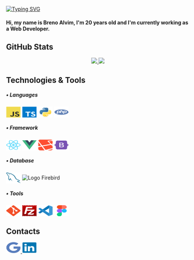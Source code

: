 <!-- ## Hello, World! 🌎 -->

[![Typing SVG](https://readme-typing-svg.herokuapp.com?font=Fira+Code&color=%2361D9FA&size=22&width=450&lines=%3C+Hello+World!+%2F%3E;Welcome+to+my+GitHub+Profile.++++)](https://git.io/typing-svg)

#### Hi, my name is Breno Alvim, I'm 20 years old and I'm currently working as a Web Developer.

## GitHub Stats
<a href="https://brenoalvim.github.io/stats/" target="_blank">
 
 <div style="display: inline_block;" align="center">
 
  <img height="180em" src="https://github-readme-streak-stats.herokuapp.com/?user=brenoalvim&hide_border=true&theme=react" />
  <img height="180em" src="https://github-readme-stats.vercel.app/api/top-langs/?username=brenoalvim&layout=compact&langs_count=8&theme=react&border_radius=4&hide_border=true"/>

</div>
 
 </a>
 
## Technologies & Tools

 <div style="display: inline_block;">

 ##### • Languages
 <img align="center" title="Experience with JavaScript" alt="Logo JavaScript" height="30" width="40" src="https://github.com/devicons/devicon/blob/master/icons/javascript/javascript-original.svg">
 <img align="center" title="Experience with Typescript" alt="Logo Typescript" height="30" width="40" src="https://raw.githubusercontent.com/devicons/devicon/master/icons/typescript/typescript-original.svg">
  <img align="center" title="Experience with Python" alt="Logo Pyhton" height="30" width="40" src="https://raw.githubusercontent.com/devicons/devicon/master/icons/python/python-original.svg">
 <img align="center" title="Experience with PHP" alt="Logo Php" height="30" width="40" src="https://raw.githubusercontent.com/devicons/devicon/master/icons/php/php-plain.svg">
 
 ##### • Framework 
 
  <img align="center" title="Experience with React" alt="Logo React" height="30" width="40" src="https://github.com/devicons/devicon/blob/master/icons/react/react-original.svg">
 <img align="center" title="Experience with Vue" alt="Logo Vue" height="30" width="40" src="https://github.com/devicons/devicon/blob/master/icons/vuejs/vuejs-original.svg">
 <img align="center" title="Interest in Laravel" alt="Logo Laravel" height="30" width="40" src="https://github.com/devicons/devicon/blob/master/icons/laravel/laravel-plain.svg">
 <img align="center" title="Experience with Bootstrap" alt="Logo Bootstrap" height="30" width="40" src="https://github.com/devicons/devicon/blob/master/icons/bootstrap/bootstrap-plain.svg">  
 
 ##### • Database 
 
 <img align="center" title="Experience with MySql" alt="Logo MySql" height="30" width="40" src="https://raw.githubusercontent.com/devicons/devicon/master/icons/mysql/mysql-original.svg">  
  <img align="center" title="Experience with Firebird" alt="Logo Firebird" height="30" width="30" src="https://upload.wikimedia.org/wikipedia/commons/thumb/8/8e/Firebird_logo.svg/1200px-Firebird_logo.svg.png"> 
 
  ##### • Tools
 
   <img align="center" title="Experience with Git" alt="Logo Git" height="30" width="40" src="https://raw.githubusercontent.com/devicons/devicon/master/icons/git/git-original.svg"> 
  <img align="center" title="Experience with Filezilla" alt="Logo Filezilla" height="30" width="40" src="https://github.com/devicons/devicon/blob/master/icons/filezilla/filezilla-plain.svg">  
  <img align="center" title="Experience with Visual Studio Code" alt="Logo Visual Studio Code" height="30" width="40" src="https://github.com/devicons/devicon/blob/master/icons/vscode/vscode-original.svg">  
  <img align="center" title="Experience with Figma" alt="Logo Figma" height="30" width="40" src="https://github.com/devicons/devicon/blob/master/icons/figma/figma-original.svg">  
  
</div>

 ## Contacts
 
<div>
  <a title="Email" href="mailto:alvimbrenosilva6@gmail.com" target="_blank">
   <img title="Gmail" Alt="Logo Google" height="30" width="40" src="https://github.com/devicons/devicon/blob/master/icons/google/google-plain.svg" target="_blank">
 </a>
  <a title="Linkedin" href="https://www.linkedin.com/in/brenoalvim" target="_blank">
   <img title="Linkedin" alt="Logo Linkedin" height="30" width="40" src="https://github.com/devicons/devicon/blob/master/icons/linkedin/linkedin-original.svg" target="_blank"></a>
 
<!--  ![Snake animation](https://github.com/brenoalvim/brenoalvim/blob/output/github-contribution-grid-snake.svg) -->
 
 </div> 

